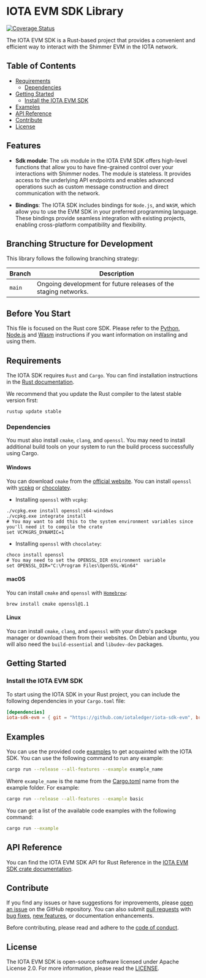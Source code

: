 # IOTA EVM SDK Library

[![Coverage Status](https://coveralls.io/repos/github/iotaledger/iota-sdk-evm/badge.svg?branch=main)](https://coveralls.io/github/iotaledger/iota-sdk-evm?branch=main)

The IOTA EVM SDK is a Rust-based project that provides a convenient and efficient way to interact with the Shimmer EVM in the IOTA network. 

## Table of Contents

- [Requirements](#requirements)
    - [Dependencies](#dependencies)
- [Getting Started](#getting-started)
    - [Install the IOTA EVM SDK](#install-the-iota-evm-sdk)
- [Examples](#examples)
- [API Reference](#api-reference)
- [Contribute](#contribute)
- [License](#license)

## Features

- **Sdk module**: The `sdk` module in the IOTA EVM SDK offers high-level functions that allow you to have
  fine-grained control over your interactions with Shimmer nodes. The module is stateless. It provides access to the
  underlying API endpoints and enables advanced operations such as custom message construction and direct communication
  with the network.

- **Bindings**: The IOTA SDK includes bindings for `Node.js`, and `WASM`, which allow you
  to use the EVM SDK in your preferred programming language. These bindings provide seamless integration with existing
  projects, enabling cross-platform compatibility and flexibility.

## Branching Structure for Development

This library follows the following branching strategy:

| Branch       | Description                                                                                                                    |
|--------------|--------------------------------------------------------------------------------------------------------------------------------|
| `main`    | Ongoing development for future releases of the staging networks.          |


## Before You Start

This file is focused on the Rust core SDK. Please refer to
the [Python](bindings/python/README.md), [Node.js](bindings/nodejs/README.md) and [Wasm](bindings/wasm/README.md)
instructions if you want information on installing and using them.

## Requirements

The IOTA SDK requires `Rust` and `Cargo`. You can find installation instructions in
the [Rust documentation](https://doc.rust-lang.org/cargo/getting-started/installation.html).

We recommend that you update the Rust compiler to the latest stable version first:

```shell
rustup update stable
```

### Dependencies

You must also install `cmake`, `clang`, and `openssl`. You may need to install additional build tools on your system to
run the build process successfully using Cargo.

#### Windows

You can download `cmake` from the [official website](https://cmake.org/download/). You can install `openssl`
with [vcpkg](https://github.com/microsoft/vcpkg) or [chocolatey](https://chocolatey.org/).

- Installing `openssl` with `vcpkg`:

```
./vcpkg.exe install openssl:x64-windows
./vcpkg.exe integrate install
# You may want to add this to the system environment variables since you'll need it to compile the crate
set VCPKGRS_DYNAMIC=1
```

- Installing `openssl` with `chocolatey`:

```
choco install openssl
# You may need to set the OPENSSL_DIR environment variable
set OPENSSL_DIR="C:\Program Files\OpenSSL-Win64"
```

#### macOS

You can install `cmake` and `openssl` with [`Homebrew`](https://brew.sh/):

```
brew install cmake openssl@1.1
```

#### Linux

You can install `cmake`, `clang`, and `openssl` with your distro's package manager or download them from their websites.
On Debian and Ubuntu, you will also need the `build-essential` and `libudev-dev` packages.

## Getting Started

### Install the IOTA EVM SDK

To start using the IOTA SDK in your Rust project, you can include the following dependencies in your `Cargo.toml` file:

```toml
[dependencies]
iota-sdk-evm = { git = "https://github.com/iotaledger/iota-sdk-evm", branch = "develop" }
```

## Examples

You can use the provided code [examples](sdk/examples) to get acquainted with the IOTA SDK. You can use the following
command to run any example:

```bash
cargo run --release --all-features --example example_name
```

Where `example_name` is the name from the [Cargo.toml](sdk/Cargo.toml) name from the example folder. For example:

```bash
cargo run --release --all-features --example basic
```

You can get a list of the available code examples with the following command:

```bash
cargo run --example
```

## API Reference

You can find the IOTA EVM SDK API for Rust Reference in
the [IOTA EVM SDK crate documentation](https://docs.rs/iota-sdk-evm/latest/iota_sdk_evm/).

## Contribute

If you find any issues or have suggestions for improvements,
please [open an issue](https://github.com/iotaledger/iota-sdk-evm/issues/new/choose) on the GitHub repository. You can also
submit [pull requests](https://github.com/iotaledger/iota-sdk-evm/compare)
with [bug fixes](https://github.com/iotaledger/iota-sdk-evm/issues/new?assignees=&labels=bug+report&projects=&template=bug_report.yml&title=%5BBug%5D%3A+),
[new features](https://github.com/iotaledger/iota-sdk-evm/issues/new?assignees=&labels=&projects=&template=feature_request.md),
or documentation enhancements.

Before contributing, please read and adhere to the [code of conduct](/.github/CODE_OF_CONDUCT.md).

## License

The IOTA EVM SDK is open-source software licensed under Apache License 2.0. For more information, please read
the [LICENSE](/LICENSE).
